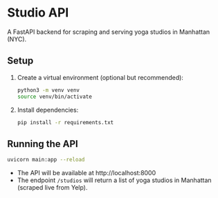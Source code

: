 # Studio API

A FastAPI backend for scraping and serving yoga studios in Manhattan (NYC).

## Setup

1. Create a virtual environment (optional but recommended):
   ```bash
   python3 -m venv venv
   source venv/bin/activate
   ```
2. Install dependencies:
   ```bash
   pip install -r requirements.txt
   ```

## Running the API

```bash
uvicorn main:app --reload
```

- The API will be available at http://localhost:8000
- The endpoint `/studios` will return a list of yoga studios in Manhattan (scraped live from Yelp). 